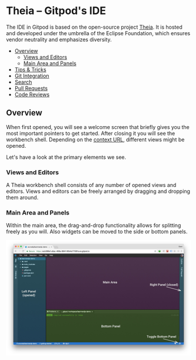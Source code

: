 # Theia – Gitpod's IDE

The IDE in Gitpod is based on the open-source project [Theia](https://theia-ide.org). It is hosted
and developed under the umbrella of the Eclipse Foundation, which ensures vendor neutrality and
emphasizes diversity.

  * [Overview](#overview)
    * [Views and Editors](#views-and-editors)
    * [Main Area and Panels](#main-area-and-panels)
  * [Tips & Tricks](52_Tips_and_Tricks.md)
  * [Git Integration](54_Git.md)
  * [Search](56_Search.md)
  * [Pull Requests](58_Pull_Requests.md)
  * [Code Reviews](59_Code_Reviews.md)

## Overview

When first opened, you will see a welcome screen that briefly gives you the most important pointers
to get started. After closing it you will see the workbench shell. Depending on the
[context URL](30_Workspaces.md#context-urls), different views might be opened.

Let's have a look at the primary elements we see.

### Views and Editors

A Theia workbench shell consists of any number of opened views and editors. Views and editors can be
freely arranged by dragging and dropping them around.

### Main Area and Panels

Within the main area, the drag-and-drop functionality allows for splitting freely as you will. Also
widgets can be moved to the side or bottom panels.

![](./images/workbench-shell.jpg)
